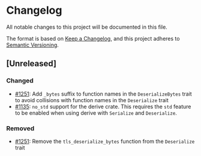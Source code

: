# Changelog

All notable changes to this project will be documented in this file.

The format is based on [Keep a Changelog](https://keepachangelog.com/en/1.0.0/),
and this project adheres to [Semantic Versioning](https://semver.org/spec/v2.0.0.html).

## [Unreleased]

### Changed

- [#1251](https://github.com/RustCrypto/formats/pull/1251): Add `_bytes` suffix to function names in the `DeserializeBytes` trait to avoid collisions with function names in the `Deserialize` trait
- [#1135](https://github.com/RustCrypto/formats/pull/1135): `no_std` support for the derive crate. This requires the `std` feature to be enabled when using derive with `Serialize` and `Deserialize`.

### Removed

- [#1251](https://github.com/RustCrypto/formats/pull/1251): Remove the `tls_deserialize_bytes` function from the `Deserialize` trait
